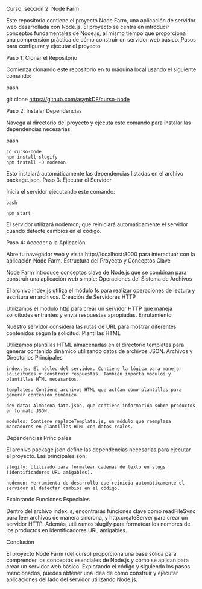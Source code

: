 Curso, sección 2: Node Farm

Este repositorio contiene el proyecto Node Farm, una aplicación de servidor web desarrollada con Node.js. El proyecto se centra en introducir conceptos fundamentales de Node.js, al mismo tiempo que proporciona una comprensión práctica de cómo construir un servidor web básico.
Pasos para configurar y ejecutar el proyecto

Paso 1: Clonar el Repositorio

Comienza clonando este repositorio en tu máquina local usando el siguiente comando:

bash

git clone https://github.com/asynkDF/curso-node

Paso 2: Instalar Dependencias

Navega al directorio del proyecto y ejecuta este comando para instalar las dependencias necesarias:

bash

    cd curso-node
    npm install slugify
    npm install -D nodemon

Esto instalará automáticamente las dependencias listadas en el archivo package.json.
Paso 3: Ejecutar el Servidor

Inicia el servidor ejecutando este comando:

    bash

    npm start

El servidor utilizará nodemon, que reiniciará automáticamente el servidor cuando detecte cambios en el código.

Paso 4: Acceder a la Aplicación

Abre tu navegador web y visita http://localhost:8000 para interactuar con la aplicación Node Farm.
Estructura del Proyecto y Conceptos Clave

Node Farm introduce conceptos clave de Node.js que se combinan para construir una aplicación web simple:
Operaciones del Sistema de Archivos

El archivo index.js utiliza el módulo fs para realizar operaciones de lectura y escritura en archivos.
Creación de Servidores HTTP

Utilizamos el módulo http para crear un servidor HTTP que maneja solicitudes entrantes y envía respuestas apropiadas.
Enrutamiento

Nuestro servidor considera las rutas de URL para mostrar diferentes contenidos según la solicitud.
Plantillas HTML

Utilizamos plantillas HTML almacenadas en el directorio templates para generar contenido dinámico utilizando datos de archivos JSON.
Archivos y Directorios Principales

    index.js: El núcleo del servidor. Contiene la lógica para manejar solicitudes y construir respuestas. También importa módulos y plantillas HTML necesarios.

    templates: Contiene archivos HTML que actúan como plantillas para generar contenido dinámico.

    dev-data: Almacena data.json, que contiene información sobre productos en formato JSON.

    modules: Contiene replaceTemplate.js, un módulo que reemplaza marcadores en plantillas HTML con datos reales.

Dependencias Principales

El archivo package.json define las dependencias necesarias para ejecutar el proyecto. Las principales son:

    slugify: Utilizado para formatear cadenas de texto en slugs (identificadores URL amigables).

    nodemon: Herramienta de desarrollo que reinicia automáticamente el servidor al detectar cambios en el código.

Explorando Funciones Especiales

Dentro del archivo index.js, encontrarás funciones clave como readFileSync para leer archivos de manera síncrona, y http.createServer para crear un servidor HTTP. Además, utilizamos slugify para formatear los nombres de los productos en identificadores URL amigables.


Conclusión

El proyecto Node Farm (del curso) proporciona una base sólida para comprender los conceptos esenciales de Node.js y cómo se aplican para crear un servidor web básico. Explorando el código y siguiendo los pasos mencionados, puedes obtener una idea de cómo construir y ejecutar aplicaciones del lado del servidor utilizando Node.js.